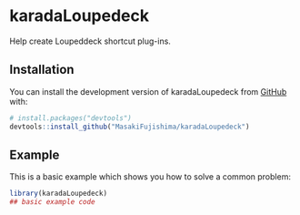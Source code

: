 
# karadaLoupedeck

<!-- badges: start -->
<!-- badges: end -->

Help create Loupeddeck shortcut plug-ins.

## Installation

You can install the development version of karadaLoupedeck from [GitHub](https://github.com/) with:

``` r
# install.packages("devtools")
devtools::install_github("MasakiFujishima/karadaLoupedeck")
```

## Example

This is a basic example which shows you how to solve a common problem:

``` r
library(karadaLoupedeck)
## basic example code
```


